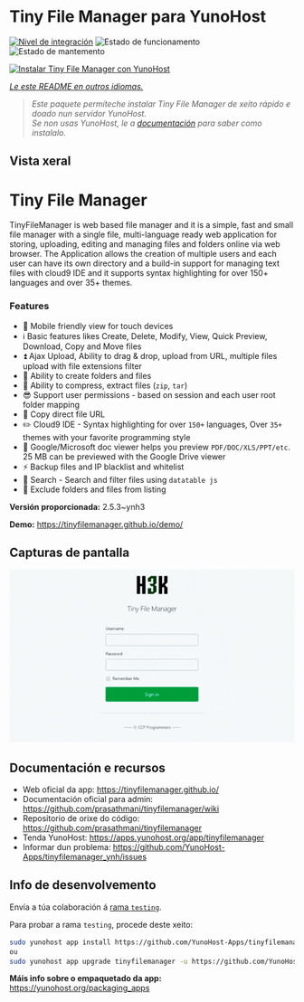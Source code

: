 <!--
NOTA: Este README foi creado automáticamente por <https://github.com/YunoHost/apps/tree/master/tools/readme_generator>
NON debe editarse manualmente.
-->

# Tiny File Manager para YunoHost

[![Nivel de integración](https://dash.yunohost.org/integration/tinyfilemanager.svg)](https://ci-apps.yunohost.org/ci/apps/tinyfilemanager/) ![Estado de funcionamento](https://ci-apps.yunohost.org/ci/badges/tinyfilemanager.status.svg) ![Estado de mantemento](https://ci-apps.yunohost.org/ci/badges/tinyfilemanager.maintain.svg)

[![Instalar Tiny File Manager con YunoHost](https://install-app.yunohost.org/install-with-yunohost.svg)](https://install-app.yunohost.org/?app=tinyfilemanager)

*[Le este README en outros idiomas.](./ALL_README.md)*

> *Este paquete permíteche instalar Tiny File Manager de xeito rápido e doado nun servidor YunoHost.*  
> *Se non usas YunoHost, le a [documentación](https://yunohost.org/install) para saber como instalalo.*

## Vista xeral

# Tiny File Manager

TinyFileManager is web based file manager and it is a simple, fast and small file manager with a single file, multi-language ready web application for storing, uploading, editing and managing files and folders online via web browser. The Application allows the creation of multiple users and each user can have its own directory and a build-in support for managing text files with cloud9 IDE and it supports syntax highlighting for over 150+ languages and over 35+ themes.

### Features

- :iphone: Mobile friendly view for touch devices
- :information_source: Basic features likes Create, Delete, Modify, View, Quick Preview, Download, Copy and Move files
- :arrow_double_up: Ajax Upload, Ability to drag & drop, upload from URL, multiple files upload with file extensions filter
- :file_folder: Ability to create folders and files
- :gift: Ability to compress, extract files (`zip`, `tar`)
- :sunglasses: Support user permissions - based on session and each user root folder mapping
- :floppy_disk: Copy direct file URL
- :pencil2: Cloud9 IDE - Syntax highlighting for over `150+` languages, Over `35+` themes with your favorite programming style
- :page_facing_up: Google/Microsoft doc viewer helps you preview `PDF/DOC/XLS/PPT/etc`. 25 MB can be previewed with the Google Drive viewer
- :zap: Backup files and IP blacklist and whitelist
- :mag_right: Search - Search and filter files using `datatable js`
- :file_folder: Exclude folders and files from listing



**Versión proporcionada:** 2.5.3~ynh3

**Demo:** <https://tinyfilemanager.github.io/demo/>

## Capturas de pantalla

![Captura de pantalla de Tiny File Manager](./doc/screenshots/screenshot.png)

## Documentación e recursos

- Web oficial da app: <https://tinyfilemanager.github.io/>
- Documentación oficial para admin: <https://github.com/prasathmani/tinyfilemanager/wiki>
- Repositorio de orixe do código: <https://github.com/prasathmani/tinyfilemanager>
- Tenda YunoHost: <https://apps.yunohost.org/app/tinyfilemanager>
- Informar dun problema: <https://github.com/YunoHost-Apps/tinyfilemanager_ynh/issues>

## Info de desenvolvemento

Envía a túa colaboración á [rama `testing`](https://github.com/YunoHost-Apps/tinyfilemanager_ynh/tree/testing).

Para probar a rama `testing`, procede deste xeito:

```bash
sudo yunohost app install https://github.com/YunoHost-Apps/tinyfilemanager_ynh/tree/testing --debug
ou
sudo yunohost app upgrade tinyfilemanager -u https://github.com/YunoHost-Apps/tinyfilemanager_ynh/tree/testing --debug
```

**Máis info sobre o empaquetado da app:** <https://yunohost.org/packaging_apps>
